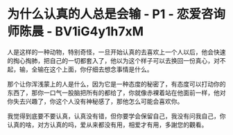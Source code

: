 # 为什么认真的人总是会输 - P1 - 恋爱咨询师陈晨 - BV1iG4y1h7xM

人是这样的一种动物，特别奇怪，一旦开始认真的去喜欢上一个人以后，他会快速的掏心掏肺，把自己的一切都套入了，他以为这个样子可以去换回一份真心，对不起，输，全输在这个上面，你仔细去想念事情是什么。

那个让你浑浅蒙上的人是什么，因为它是一种态度的秘密了，有态度可以打动你的东西了，那你一口气一股脑把所有的都给了，你就像赤裸着站在他面前一样，他对你失去兴趣了，你这个人没有神秘感了，那他怎么可能会喜欢你。

我觉得到底要不要认真，认真没有错，但你要学会保留自己，我没有问我自己，你认真的啥，对方认真的吗，爱从来都没有用，相爱才有用，多謝您的觀看。

